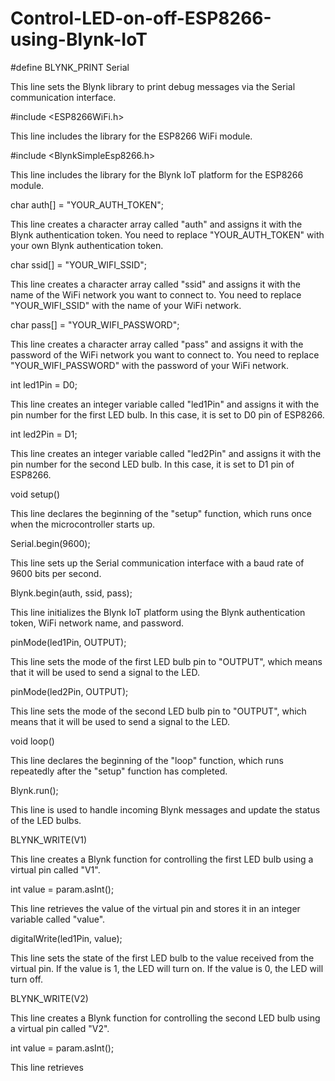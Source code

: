# Control-LED-on-off-ESP8266-using-Blynk-IoT

#define BLYNK_PRINT Serial

This line sets the Blynk library to print debug messages via the Serial communication interface.

#include <ESP8266WiFi.h>

This line includes the library for the ESP8266 WiFi module.

#include <BlynkSimpleEsp8266.h>

This line includes the library for the Blynk IoT platform for the ESP8266 module.

char auth[] = "YOUR_AUTH_TOKEN";

This line creates a character array called "auth" and assigns it with the Blynk authentication token. You need to replace "YOUR_AUTH_TOKEN" with your own Blynk authentication token.

char ssid[] = "YOUR_WIFI_SSID";

This line creates a character array called "ssid" and assigns it with the name of the WiFi network you want to connect to. You need to replace "YOUR_WIFI_SSID" with the name of your WiFi network.

char pass[] = "YOUR_WIFI_PASSWORD";

This line creates a character array called "pass" and assigns it with the password of the WiFi network you want to connect to. You need to replace "YOUR_WIFI_PASSWORD" with the password of your WiFi network.

int led1Pin = D0;

This line creates an integer variable called "led1Pin" and assigns it with the pin number for the first LED bulb. In this case, it is set to D0 pin of ESP8266.

int led2Pin = D1;

This line creates an integer variable called "led2Pin" and assigns it with the pin number for the second LED bulb. In this case, it is set to D1 pin of ESP8266.

void setup()

This line declares the beginning of the "setup" function, which runs once when the microcontroller starts up.

Serial.begin(9600);

This line sets up the Serial communication interface with a baud rate of 9600 bits per second.

Blynk.begin(auth, ssid, pass);

This line initializes the Blynk IoT platform using the Blynk authentication token, WiFi network name, and password.

pinMode(led1Pin, OUTPUT);

This line sets the mode of the first LED bulb pin to "OUTPUT", which means that it will be used to send a signal to the LED.

pinMode(led2Pin, OUTPUT);

This line sets the mode of the second LED bulb pin to "OUTPUT", which means that it will be used to send a signal to the LED.

void loop()

This line declares the beginning of the "loop" function, which runs repeatedly after the "setup" function has completed.

Blynk.run();

This line is used to handle incoming Blynk messages and update the status of the LED bulbs.

BLYNK_WRITE(V1)

This line creates a Blynk function for controlling the first LED bulb using a virtual pin called "V1".

int value = param.asInt();

This line retrieves the value of the virtual pin and stores it in an integer variable called "value".

digitalWrite(led1Pin, value);

This line sets the state of the first LED bulb to the value received from the virtual pin. If the value is 1, the LED will turn on. If the value is 0, the LED will turn off.

BLYNK_WRITE(V2)

This line creates a Blynk function for controlling the second LED bulb using a virtual pin called "V2".

int value = param.asInt();

This line retrieves
